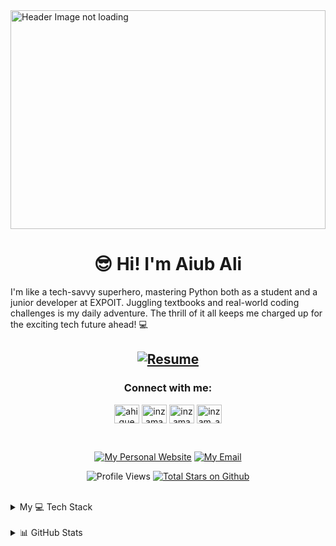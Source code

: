<img src="assets/Header.PNG" height="350" width="100%" alt="Header Image not loading">

<h1 align="center">😎 Hi! I'm Aiub Ali</h1>

I'm like a tech-savvy superhero, mastering Python both as a student and a junior developer at EXPOIT. Juggling textbooks and real-world coding challenges is my daily adventure. The thrill of it all keeps me charged up for the exciting tech future ahead! 💻
<div align="center">

## [![Resume](https://img.shields.io/badge/%F0%9F%91%89%20RESUME-F35616?style=flat-square)](https://drive.google.com/file/d/1_FT9TK8cHgZwIfVsl2WOjTqIiN-fB277/view?usp=sharing)

</div>

<h3 align="center">Connect with me:</h3>
<p align="center">
<a href="https://linkedin.com/in/ahique inzam" target="blank"><img align="center" src="https://raw.githubusercontent.com/rahuldkjain/github-profile-readme-generator/master/src/images/icons/Social/linked-in-alt.svg" alt="ahique inzam" height="30" width="40" /></a>
<a href="https://fb.com/inzamam.ashique" target="blank"><img align="center" src="https://raw.githubusercontent.com/rahuldkjain/github-profile-readme-generator/master/src/images/icons/Social/facebook.svg" alt="inzamam.ashique" height="30" width="40" /></a>
<a href="https://www.youtube.com/channel/UCc08vmdlupKI9yT7dctfxlg" target="blank"><img align="center" src="https://raw.githubusercontent.com/rahuldkjain/github-profile-readme-generator/master/src/images/icons/Social/youtube.svg" alt="inzamamul haque ashique" height="30" width="40" /></a>
<a href="https://www.hackerrank.com/inzam_ashique" target="blank"><img align="center" src="https://raw.githubusercontent.com/rahuldkjain/github-profile-readme-generator/master/src/images/icons/Social/hackerrank.svg" alt="inzam_ashique" height="30" width="40" /></a>
</p>

<br/>

<div align="center">

[![My Personal Website](https://img.shields.io/badge/%F0%9F%8C%90%20INZAMAMUL%20HAUQE%20ASHIQUE-F35616?style=flat-square)](https://inza-ashique.netlify.app/) [![My Email](https://img.shields.io/badge/%E2%9C%89%EF%B8%8F%20ASHIQUE00003%40GMAIL.COM-F35616?style=flat-square
)](mailto:ashique00003@gmail.com)

![Profile Views](https://komarev.com/ghpvc/?username=Expopythonist&color=green&style=for-the-badge) [![Total Stars on Github](https://custom-icon-badges.demolab.com/github/stars/Expopythonist?color=55960c&style=for-the-badge&labelColor=488207&logo=star)](https://github.com/Expopythonist?tab=repositories&sort=stargazers)

</div>

<br/>

<details>
  <summary> My 💻 Tech Stack </summary>
  
<div align="center">

# 💻 Tech Stack:

![Python](https://img.shields.io/badge/Python-FFD43B?style=for-the-badge&logo=python&logoColor=blue)
![JavaScript](https://img.shields.io/badge/javascript-%23323330.svg?style=for-the-badge&logo=javascript&logoColor=%23F7DF1E)
![HTML5](https://img.shields.io/badge/html5-%23E34F26.svg?style=for-the-badge&logo=html5&logoColor=white)
![CSS3](https://img.shields.io/badge/css3-%231572B6.svg?style=for-the-badge&logo=css3&logoColor=white)
![TypeScript](https://img.shields.io/badge/typescript-%23007ACC.svg?style=for-the-badge&logo=typescript&logoColor=white)
![Bootstrap](https://img.shields.io/badge/bootstrap-%23563D7C.svg?style=for-the-badge&logo=bootstrap&logoColor=white)
![JWT](https://img.shields.io/badge/JWT-black?style=for-the-badge&logo=JSON%20web%20tokens)
![MySQL](https://img.shields.io/badge/mysql-%2300f.svg?style=for-the-badge&logo=mysql&logoColor=white)
![Oracle SQL Developer](https://img.shields.io/badge/Oracle%20SQL-F80000?style=for-the-badge&logo=Oracle&logoColor=white)
![LINUX](https://img.shields.io/badge/Linux-FCC624?style=for-the-badge&logo=linux&logoColor=black)
![Jira](https://img.shields.io/badge/jira-%230A0FFF.svg?style=for-the-badge&logo=jira&logoColor=white)
![Portfolio](https://img.shields.io/badge/Portfolio-%23000000.svg?style=for-the-badge&logo=firefox&logoColor=#FF7139)
![NodeJS](https://img.shields.io/badge/node.js-6DA55F?style=for-the-badge&logo=node.js&logoColor=white)
![NestJS](https://img.shields.io/badge/nestjs-%23E0234E.svg?style=for-the-badge&logo=nestjs&logoColor=white)
![Django](https://img.shields.io/badge/django-%23092E20.svg?style=for-the-badge&logo=django&logoColor=white)
![FastAPI](https://img.shields.io/badge/FastAPI-005571?style=for-the-badge&logo=fastapi)
![Flask](https://img.shields.io/badge/flask-%23000.svg?style=for-the-badge&logo=flask&logoColor=white)
![React](https://img.shields.io/badge/react-%2320232a.svg?style=for-the-badge&logo=react&logoColor=%2361DAFB)
![TailwindCSS](https://img.shields.io/badge/tailwindcss-%2338B2AC.svg?style=for-the-badge&logo=tailwind-css&logoColor=white)
![MongoDB](https://img.shields.io/badge/MongoDB-%234ea94b.svg?style=for-the-badge&logo=mongodb&logoColor=white)
![SciPy](https://img.shields.io/badge/SciPy-%230C55A5.svg?style=for-the-badge&logo=scipy&logoColor=%white) 
![NumPy](https://img.shields.io/badge/numpy-%23013243.svg?style=for-the-badge&logo=numpy&logoColor=white)
![Pandas](https://img.shields.io/badge/pandas-%23150458.svg?style=for-the-badge&logo=pandas&logoColor=white)
![PyTorch](https://img.shields.io/badge/PyTorch-%23EE4C2C.svg?style=for-the-badge&logo=PyTorch&logoColor=white)
![Postman](https://img.shields.io/badge/Postman-FF6C37?style=for-the-badge&logo=postman&logoColor=white)

</div>

</details>

<br/>

<details>

<summary>📊 GitHub Stats</summary> 

<div align="center">

# 📊 GitHub Stats:

![](https://github-readme-stats.vercel.app/api?username=Expopythonist&theme=dark&hide_border=false&include_all_commits=true&count_private=true)

![](https://github-readme-streak-stats.herokuapp.com/?user=Expopythonist&theme=dark&hide_border=false)

</div>

<br/>

<div align="center">

<br>

### 🔝 Top Contributed Repo

![](https://github-contributor-stats.vercel.app/api?username=Expopythonist&limit=5&theme=dark&combine_all_yearly_contributions=true)

</div>
<br/>

</details>
